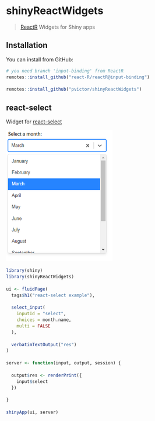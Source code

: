 # shinyReactWidgets

> [ReactR](https://github.com/react-R/reactR) Widgets for Shiny apps

## Installation

You can install from GitHub:

``` r
# you need branch 'input-binding' from ReactR
remotes::install_github("react-R/reactR@input-binding")

remotes::install_github("pvictor/shinyReactWidgets")
```

## react-select

Widget for [react-select](https://github.com/JedWatson/react-select)

![](imgs/react-select.png)

``` r
library(shiny)
library(shinyReactWidgets)

ui <- fluidPage(
  tags$h1("react-select example"),

  select_input(
    inputId = "select",
    choices = month.name,
    multi = FALSE
  ),

  verbatimTextOutput("res")
)

server <- function(input, output, session) {

  output$res <- renderPrint({
    input$select
  })

}

shinyApp(ui, server)
```

